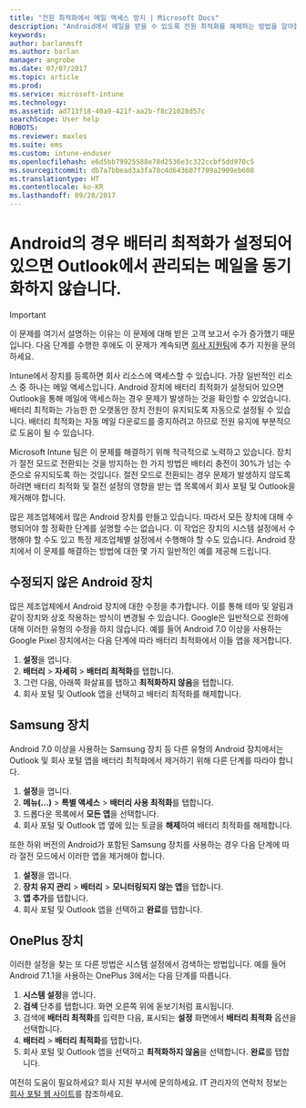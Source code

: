 ```yaml
---
title: "전원 최적화에서 메일 액세스 방지 | Microsoft Docs"
description: "Android에서 메일을 받을 수 있도록 전원 최적화를 해제하는 방법을 알아봅니다."
keywords: 
author: barlanmsft
ms.author: barlan
manager: angrobe
ms.date: 07/07/2017
ms.topic: article
ms.prod: 
ms.service: microsoft-intune
ms.technology: 
ms.assetid: ad713f18-40a9-421f-aa2b-f8c21028d57c
searchScope: User help
ROBOTS: 
ms.reviewer: maxles
ms.suite: ems
ms.custom: intune-enduser
ms.openlocfilehash: e6d5bb79925588e78d2536e3c322ccbf5dd970c5
ms.sourcegitcommit: db7a7bbead3a3fa78c4d643607f709a2909eb608
ms.translationtype: HT
ms.contentlocale: ko-KR
ms.lasthandoff: 09/28/2017
---
```

# <a name="outlook-wont-sync-managed-email-when-battery-optimization-for-android-is-turned-on"></a>Android의 경우 배터리 최적화가 설정되어 있으면 Outlook에서 관리되는 메일을 동기화하지 않습니다.

> [!IMPORTANT]
> 이 문제를 여기서 설명하는 이유는 이 문제에 대해 받은 고객 보고서 수가 증가했기 때문입니다. 다음 단계를 수행한 후에도 이 문제가 계속되면 [회사 지원팀](https://portal.manage.microsoft.com)에 추가 지원을 문의하세요.

Intune에서 장치를 등록하면 회사 리소스에 액세스할 수 있습니다. 가장 일반적인 리소스 중 하나는 메일 액세스입니다. Android 장치에 배터리 최적화가 설정되어 있으면 Outlook을 통해 메일에 액세스하는 경우 문제가 발생하는 것을 확인할 수 있었습니다. 배터리 최적화는 가능한 한 오랫동안 장치 전원이 유지되도록 자동으로 설정될 수 있습니다. 배터리 최적화는 자동 메일 다운로드를 중지하려고 하므로 전원 유지에 부분적으로 도움이 될 수 있습니다.

Microsoft Intune 팀은 이 문제를 해결하기 위해 적극적으로 노력하고 있습니다. 장치가 절전 모드로 전환되는 것을 방지하는 한 가지 방법은 배터리 충전이 30%가 넘는 수준으로 유지되도록 하는 것입니다. 절전 모드로 전환되는 경우 문제가 발생하지 않도록 하려면 배터리 최적화 및 절전 설정의 영향을 받는 앱 목록에서 회사 포털 및 Outlook을 제거해야 합니다.

많은 제조업체에서 많은 Android 장치를 만들고 있습니다. 따라서 모든 장치에 대해 수행되어야 할 정확한 단계를 설명할 수는 없습니다. 이 작업은 장치의 시스템 설정에서 수행해야 할 수도 있고 특정 제조업체별 설정에서 수행해야 할 수도 있습니다. Android 장치에서 이 문제를 해결하는 방법에 대한 몇 가지 일반적인 예를 제공해 드립니다.

## <a name="unmodified-android-devices"></a>수정되지 않은 Android 장치

많은 제조업체에서 Android 장치에 대한 수정을 추가합니다. 이를 통해 테마 및 알림과 같이 장치와 상호 작용하는 방식이 변경될 수 있습니다. Google은 일반적으로 전화에 대해 이러한 유형의 수정을 하지 않습니다. 예를 들어 Android 7.0 이상을 사용하는 Google Pixel 장치에서는 다음 단계에 따라 배터리 최적화에서 이들 앱을 제거합니다.

1. **설정**을 엽니다.
2. **배터리** > **자세히** > **배터리 최적화**를 탭합니다.
3. 그런 다음, 아래쪽 화살표를 탭하고 **최적화하지 않음**을 탭합니다.
4. 회사 포털 및 Outlook 앱을 선택하고 배터리 최적화를 해제합니다.

## <a name="samsung-devices"></a>Samsung 장치

Android 7.0 이상을 사용하는 Samsung 장치 등 다른 유형의 Android 장치에서는 Outlook 및 회사 포털 앱을 배터리 최적화에서 제거하기 위해 다른 단계를 따라야 합니다.

1. **설정**을 엽니다.
2. **메뉴(...)** > **특별 액세스** > **배터리 사용 최적화**를 탭합니다.
3. 드롭다운 목록에서 **모든 앱**을 선택합니다.
4. 회사 포털 및 Outlook 앱 옆에 있는 토글을 **해제**하여 배터리 최적화를 해제합니다.

또한 하위 버전의 Android가 포함된 Samsung 장치를 사용하는 경우 다음 단계에 따라 절전 모드에서 이러한 앱을 제거해야 합니다.

1. **설정**을 엽니다.
2. **장치 유지 관리** > **배터리** > **모니터링되지 않는 앱**을 탭합니다.
3. **앱 추가**를 탭합니다.
4. 회사 포털 및 Outlook 앱을 선택하고 **완료**를 탭합니다.

## <a name="oneplus-devices"></a>OnePlus 장치

이러한 설정을 찾는 또 다른 방법은 시스템 설정에서 검색하는 방법입니다. 예를 들어 Android 7.1.1을 사용하는 OnePlus 3에서는 다음 단계를 따릅니다. 

1. **시스템 설정**을 엽니다. 
2. **검색** 단추를 탭합니다. 화면 오른쪽 위에 돋보기처럼 표시됩니다. 
3. 검색에 **배터리 최적화**를 입력한 다음, 표시되는 **설정** 화면에서 **배터리 최적화** 옵션을 선택합니다. 
4. **배터리** > **배터리 최적화**를 탭합니다.
5. 회사 포털 및 Outlook 앱을 선택하고 **최적화하지 않음**을 선택합니다. **완료**를 탭합니다.

<!--On a OnePlus 5 device with Android 7.1.1, you would follow these steps to remove these apps from battery optimization:
1. Open **Settings**.
2. Tap **Battery** > **Battery optimization**.
3. Select the Company Portal and Outlook apps, then select **Don’t optimize**. Tap **Done**.-->

여전히 도움이 필요하세요? 회사 지원 부서에 문의하세요. IT 관리자의 연락처 정보는 [회사 포털 웹 사이트](https://portal.manage.microsoft.com)를 참조하세요.
